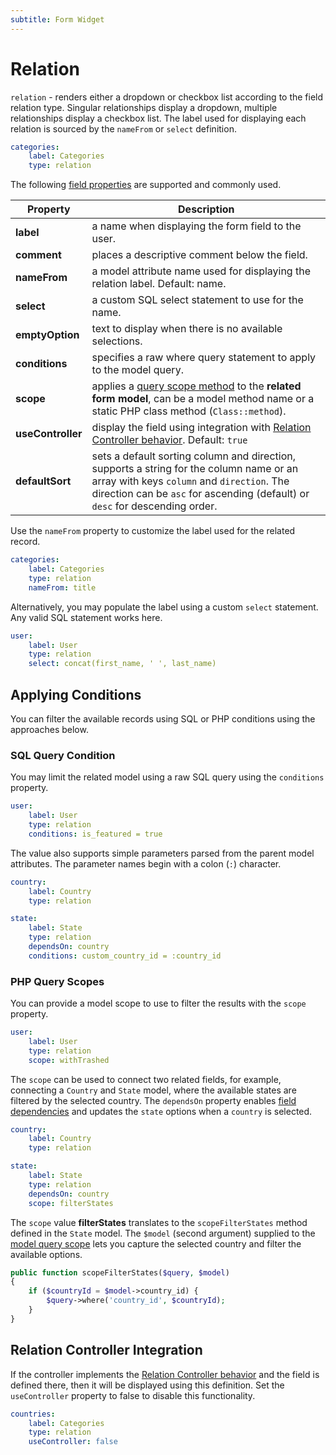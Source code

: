 ```yaml
---
subtitle: Form Widget
---
```

# Relation

`relation` - renders either a dropdown or checkbox list according to the field relation type. Singular relationships display a dropdown, multiple relationships display a checkbox list. The label used for displaying each relation is sourced by the `nameFrom` or `select` definition.

```yaml
categories:
    label: Categories
    type: relation
```

The following [field properties](../form-fields.md) are supported and commonly used.

Property | Description
------------- | -------------
**label** | a name when displaying the form field to the user.
**comment** | places a descriptive comment below the field.
**nameFrom** | a model attribute name used for displaying the relation label. Default: name.
**select** | a custom SQL select statement to use for the name.
**emptyOption** | text to display when there is no available selections.
**conditions** | specifies a raw where query statement to apply to the model query.
**scope** | applies a [query scope method](../../extend/database/model.md) to the **related form model**, can be a model method name or a static PHP class method (`Class::method`).
**useController** | display the field using integration with [Relation Controller behavior](../../extend/forms/relation-controller.md). Default: `true`
**defaultSort** | sets a default sorting column and direction, supports a string for the column name or an array with keys `column` and `direction`. The direction can be `asc` for ascending (default) or `desc` for descending order.

Use the `nameFrom` property to customize the label used for the related record.

```yaml
categories:
    label: Categories
    type: relation
    nameFrom: title
```

Alternatively, you may populate the label using a custom `select` statement. Any valid SQL statement works here.

```yaml
user:
    label: User
    type: relation
    select: concat(first_name, ' ', last_name)
```

## Applying Conditions

You can filter the available records using SQL or PHP conditions using the approaches below.

### SQL Query Condition

You may limit the related model using a raw SQL query using the `conditions` property.

```yaml
user:
    label: User
    type: relation
    conditions: is_featured = true
```

The value also supports simple parameters parsed from the parent model attributes. The parameter names begin with a colon (`:`) character.

```yaml
country:
    label: Country
    type: relation

state:
    label: State
    type: relation
    dependsOn: country
    conditions: custom_country_id = :country_id
```

### PHP Query Scopes

You can provide a model scope to use to filter the results with the `scope` property.

```yaml
user:
    label: User
    type: relation
    scope: withTrashed
```

The `scope` can be used to connect two related fields, for example, connecting a `Country` and `State` model, where the available states are filtered by the selected country. The `dependsOn` property enables [field dependencies](../../extend/forms/field-dependencies.md) and updates the `state` options when a `country` is selected.

```yaml
country:
    label: Country
    type: relation

state:
    label: State
    type: relation
    dependsOn: country
    scope: filterStates
```

The `scope` value **filterStates** translates to the `scopeFilterStates` method defined in the `State` model. The `$model` (second argument) supplied to the [model query scope](../../extend/database/model.md) lets you capture the selected country and filter the available options.

```php
public function scopeFilterStates($query, $model)
{
    if ($countryId = $model->country_id) {
        $query->where('country_id', $countryId);
    }
}
```

## Relation Controller Integration

If the controller implements the [Relation Controller behavior](../../extend/forms/relation-controller.md) and the field is defined there, then it will be displayed using this definition. Set the `useController` property to false to disable this functionality.

```yaml
countries:
    label: Categories
    type: relation
    useController: false
```

